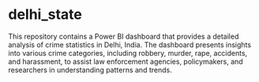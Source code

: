 # delhi_state
This repository contains a Power BI dashboard that provides a detailed analysis of crime statistics in Delhi, India. The dashboard presents insights into various crime categories, including robbery, murder, rape, accidents, and harassment, to assist law enforcement agencies, policymakers, and researchers in understanding patterns and trends.
